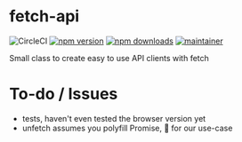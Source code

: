 # fetch-api

![CircleCI](https://img.shields.io/circleci/project/github/ambassify/fetch-api.svg)
[![npm version](https://img.shields.io/npm/v/@ambassify/fetch-api.svg)](https://www.npmjs.com/package/@ambassify/fetch-api)
[![npm downloads](https://img.shields.io/npm/dt/@ambassify/fetch-api.svg)](https://www.npmjs.com/package/@ambassify/fetch-api)
[![maintainer](https://img.shields.io/badge/maintainer-Gertt-brightgreen.svg)](https://github.com/Gertt)

Small class to create easy to use API clients with fetch

# To-do / Issues

- tests, haven't even tested the browser version yet
- unfetch assumes you polyfill Promise, 💩 for our use-case
